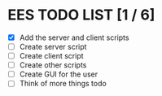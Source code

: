 # EES TODO LIST [1 / 6]

- [X] Add the server and client scripts
- [ ] Create server script
- [ ] Create client script
- [ ] Create other scripts
- [ ] Create GUI for the user
- [ ] Think of more things todo